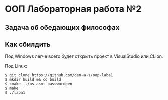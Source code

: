# ООП Лабораторная работа №2

## Задача об обедающих философах

## Как сбилдить

Под Windows легче всего будет открыть проект в VisualStudio или CLion.

Под Linux:
```
$ git clone https://github.com/den-a-s/oop-laba1
$ mkdir build && cd build
$ cmake ../os-asmt-passwordgen
$ make
$ ./laba1
```
